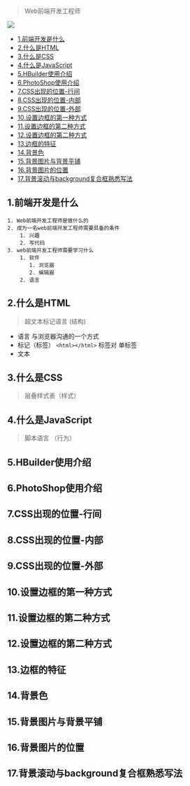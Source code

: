 > Web前端开发工程师

![](https://img.shields.io/badge/Web-HTML-green)

- [1.前端开发是什么](#1前端开发是什么)
- [2.什么是HTML](#2什么是html)
- [3.什么是CSS](#3什么是css)
- [4.什么是JavaScript](#4什么是javascript)
- [5.HBuilder使用介绍](#5hbuilder使用介绍)
- [6.PhotoShop使用介绍](#6photoshop使用介绍)
- [7.CSS出现的位置-行间](#7css出现的位置-行间)
- [8.CSS出现的位置-内部](#8css出现的位置-内部)
- [9.CSS出现的位置-外部](#9css出现的位置-外部)
- [10.设置边框的第一种方式](#10设置边框的第一种方式)
- [11.设置边框的第二种方式](#11设置边框的第二种方式)
- [12.设置边框的第二种方式](#12设置边框的第二种方式)
- [13.边框的特征](#13边框的特征)
- [14.背景色](#14背景色)
- [15.背景图片与背景平铺](#15背景图片与背景平铺)
- [16.背景图片的位置](#16背景图片的位置)
- [17.背景滚动与background复合框熟悉写法](#17背景滚动与background复合框熟悉写法)
## 1.前端开发是什么

    1. Web前端开发工程师是做什么的
    2. 成为一名web前端开发工程师需要具备的条件
        1. 兴趣
        2. 写代码
    3. web前端开发工程师需要学习什么
        1. 软件
           1. 浏览器
           2. 编辑器
        2. 语言

## 2.什么是HTML

> 超文本标记语言 (结构)

* 语言  与浏览器沟通的一个方式
* 标记（标签） `<html></html>` 标签对  单标签
* 文本



## 3.什么是CSS

> 层叠样式表（样式）




## 4.什么是JavaScript

> 脚本语言 （行为）




## 5.HBuilder使用介绍



## 6.PhotoShop使用介绍


## 7.CSS出现的位置-行间

## 8.CSS出现的位置-内部

## 9.CSS出现的位置-外部


## 10.设置边框的第一种方式

## 11.设置边框的第二种方式

## 12.设置边框的第二种方式

## 13.边框的特征


## 14.背景色

## 15.背景图片与背景平铺

## 16.背景图片的位置


## 17.背景滚动与background复合框熟悉写法


